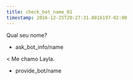 ```yaml
---
title: check_bot_name_01
timestamp: 2016-12-25T20:27:31.0816197-02:00
---
```


Qual seu nome?
* ask_bot_info/name

< Me chamo Layla.
* provide_bot/name
